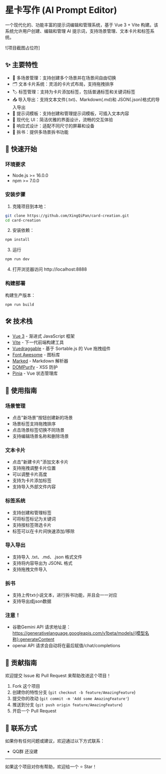 # 星卡写作 (AI Prompt Editor)

一个现代化的、功能丰富的提示词编辑和管理系统，基于 Vue 3 + Vite 构建。该系统允许用户创建、编辑和管理 AI 提示词，支持场景管理、文本卡片和标签系统。

![项目截图占位符]

## ✨ 主要特性

- 📝 多场景管理：支持创建多个场景并在场景间自由切换
- 🗂️ 文本卡片系统：灵活的卡片式布局，支持拖拽排序
- 🏷️ 标签管理：支持为卡片添加标签，包括普通标签和关键词标签
- 📤 导入导出：支持文本文件(.txt)、Markdown(.md)和 JSON(.json)格式的导入导出
- 🎯 提示词模板：支持创建和管理提示词模板，可插入文本内容
- 🎨 现代化 UI：简洁优雅的界面设计，流畅的交互体验
- 📱 响应式设计：适配不同尺寸的屏幕和设备
- 📝 拆书：提供多场景拆书功能

## 🚀 快速开始

### 环境要求

- Node.js >= 16.0.0
- npm >= 7.0.0

### 安装步骤

1. 克隆项目到本地：

```bash
git clone https://github.com/XingQiPan/card-creation.git
cd card-creation
```



2. 安装依赖：

```bash
npm install
```

3. 运行

```bash
npm run dev
```

4. 打开浏览器访问 http://localhost:8888

### 构建部署

构建生产版本：
```bash
npm run build
```


## 🛠️ 技术栈

- [Vue 3](https://vuejs.org/) - 渐进式 JavaScript 框架
- [Vite](https://vitejs.dev/) - 下一代前端构建工具
- [Vuedraggable](https://github.com/SortableJS/Vue.Draggable) - 基于 Sortable.js 的 Vue 拖拽组件
- [Font Awesome](https://fontawesome.com/) - 图标库
- [Marked](https://marked.js.org/) - Markdown 解析器
- [DOMPurify](https://github.com/cure53/DOMPurify) - XSS 防护
- [Pinia](https://pinia.vuejs.org/) - Vue 状态管理库

## 📖 使用指南

### 场景管理

- 点击"新场景"按钮创建新的场景
- 场景标签支持拖拽排序
- 点击场景标签切换不同场景
- 支持编辑场景名称和删除场景

### 文本卡片

- 点击"新建卡片"添加文本卡片
- 支持拖拽调整卡片位置
- 可以调整卡片高度
- 支持为卡片添加标签
- 支持导入外部文件内容

### 标签系统

- 支持创建和管理标签
- 可将标签标记为关键词
- 支持按标签筛选卡片
- 标签可以在卡片间快速添加/移除

### 导入导出

- 支持导入 .txt、.md、.json 格式文件
- 支持将内容导出为 JSONL 格式
- 支持拖拽文件导入

### 拆书

- 支持上传txt小说文本，进行拆书功能，并且会一一对应
- 支持导出成json数据

### 注意！

- 谷歌Gemini API 请求地址是：https://generativelanguage.googleapis.com/v1beta/models/{模型名称}:generateContent
- openai API 请求会自动将在最后赋值/chat/completions
## 🤝 贡献指南

欢迎提交 Issue 和 Pull Request 来帮助改进这个项目！

1. Fork 这个项目
2. 创建你的特性分支 (`git checkout -b feature/AmazingFeature`)
3. 提交你的改动 (`git commit -m 'Add some AmazingFeature'`)
4. 推送到分支 (`git push origin feature/AmazingFeature`)
5. 开启一个 Pull Request

## 📧 联系方式

如果你有任何问题或建议，欢迎通过以下方式联系：

- QQ群 还没建

---

如果这个项目对你有帮助，欢迎给一个 ⭐️ Star！

